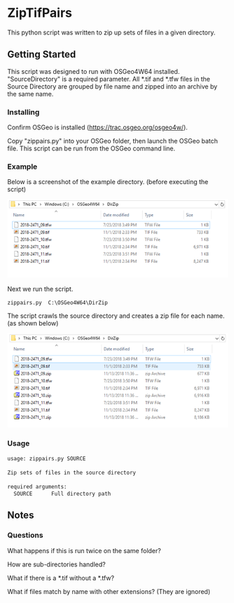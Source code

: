 # ZipTifPairs
This python script was written to zip up sets of files in a given directory.

## Getting Started
This script was designed to run with OSGeo4W64 installed.
"SourceDirectory" is a required parameter.
All *.tif and *.tfw files in the Source Directory are grouped by file name and zipped into an archive by the same name.

### Installing
Confirm OSGeo is installed (https://trac.osgeo.org/osgeo4w/).

Copy "zippairs.py" into your OSGeo folder, then launch the OSGeo batch file. This script can be run from the OSGeo command line.

### Example 
Below is a screenshot of the example directory. (before executing the script)

![source directory before](ZipTifPairs-Before.PNG)

Next we run the script.

	zippairs.py  C:\OSGeo4W64\DirZip

The script crawls the source directory and creates a zip file for each name. (as shown below)

![source directory after](ZipTifPairs-After.PNG)

### Usage
	usage: zippairs.py SOURCE
	
	Zip sets of files in the source directory
	
	required arguments:
	  SOURCE      Full directory path

## Notes


### Questions
What happens if this is run twice on the same folder?

How are sub-directories handled?

What if there is a *.tif without a *.tfw?

What if files match by name with other extensions? (They are ignored)
